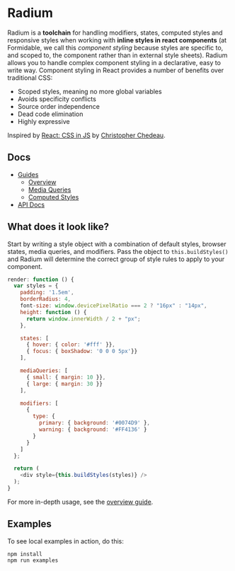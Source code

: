 # Radium

Radium is a **toolchain** for handling modifiers, states, computed styles and
responsive styles when working with **inline styles in react components**
(at Formidable, we call this _component styling_ because styles are specific to,
and scoped to, the component rather than in external style sheets). 
Radium allows you to handle complex component styling in a declarative, 
easy to write way. Component styling in React provides a number of 
benefits over traditional CSS:

- Scoped styles, meaning no more global variables
- Avoids specificity conflicts
- Source order independence
- Dead code elimination
- Highly expressive

Inspired by <a href="https://speakerdeck.com/vjeux/react-css-in-js">React: CSS
in JS</a> by <a href="https://twitter.com/Vjeux">Christopher Chedeau</a>.

## Docs

- [Guides](docs/guides)
  - [Overview](docs/guides/overview.md)
  - [Media Queries](docs/guides/media-queries.md)
  - [Computed Styles](docs/guides/computed-styles.md)
- [API Docs](docs/api)

## What does it look like?

Start by writing a style object with a combination of default styles, browser states, media queries, and modifiers. Pass the object to `this.buildStyles()` and Radium will determine the correct group of style rules to apply to your component.

```js
render: function () {
  var styles = {
    padding: '1.5em',
    borderRadius: 4,
    font-size: window.devicePixelRatio === 2 ? "16px" : "14px",
    height: function () {
      return window.innerWidth / 2 + "px";
    },

    states: [
      { hover: { color: '#fff' }},
      { focus: { boxShadow: '0 0 0 5px'}}
    ],

    mediaQueries: [
      { small: { margin: 10 }},
      { large: { margin: 30 }}
    ],

    modifiers: [
      {
        type: {
          primary: { background: '#0074D9' },
          warning: { background: '#FF4136' }
        }
      }
    ]
  };

  return (
    <div style={this.buildStyles(styles)} />
  );
}
```

For more in-depth usage, see the [overview guide](docs/guides/overview.md).

## Examples

To see local examples in action, do this:

```
npm install
npm run examples
```
